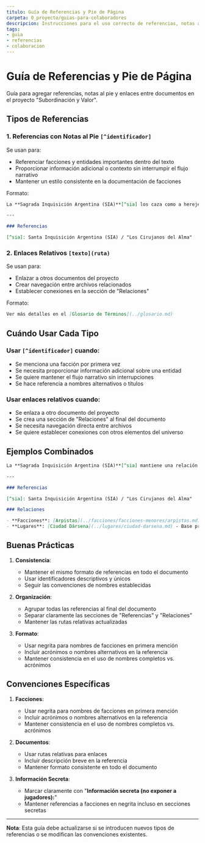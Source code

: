 ```yaml
---
titulo: Guía de Referencias y Pie de Página
carpeta: 0_proyecto/guias-para-colaboradores
descripcion: Instrucciones para el uso correcto de referencias, notas al pie y enlaces entre documentos en el proyecto SyV.
tags:
- guia
- referencias
- colaboracion
---
```


# Guía de Referencias y Pie de Página

Guía para agregar referencias, notas al pie y enlaces entre documentos en el proyecto "Subordinación y Valor".

## Tipos de Referencias

### 1. Referencias con Notas al Pie `[^identificador]`

Se usan para:
- Referenciar facciones y entidades importantes dentro del texto
- Proporcionar información adicional o contexto sin interrumpir el flujo narrativo
- Mantener un estilo consistente en la documentación de facciones

Formato:
```markdown
La **Sagrada Inquisición Argentina (SIA)**[^sia] los caza como a herejes.

---

### Referencias

[^sia]: Santa Inquisición Argentina (SIA) / "Los Cirujanos del Alma"
```

### 2. Enlaces Relativos `[texto](ruta)`

Se usan para:
- Enlazar a otros documentos del proyecto
- Crear navegación entre archivos relacionados
- Establecer conexiones en la sección de "Relaciones"

Formato:
```markdown
Ver más detalles en el [Glosario de Términos](../glosario.md)
```

## Cuándo Usar Cada Tipo

### Usar `[^identificador]` cuando:
- Se menciona una facción por primera vez
- Se necesita proporcionar información adicional sobre una entidad
- Se quiere mantener el flujo narrativo sin interrupciones
- Se hace referencia a nombres alternativos o títulos

### Usar enlaces relativos cuando:
- Se enlaza a otro documento del proyecto
- Se crea una sección de "Relaciones" al final del documento
- Se necesita navegación directa entre archivos
- Se quiere establecer conexiones con otros elementos del universo

## Ejemplos Combinados

```markdown
La **Sagrada Inquisición Argentina (SIA)**[^sia] mantiene una relación tensa con los [Arpistas](../facciones/facciones-menores/arpistas.md), mientras que los [Guardianes de la Memoria](../facciones/facciones-menores/guardianes.md) operan en una zona gris.

---

### Referencias

[^sia]: Santa Inquisición Argentina (SIA) / "Los Cirujanos del Alma"

### Relaciones

- **Facciones**: [Arpistas](../facciones/facciones-menores/arpistas.md) - Red internacional de preservadores de tecnología
- **Lugares**: [Ciudad Dársena](../lugares/ciudad-darsena.md) - Base principal de operaciones
```

## Buenas Prácticas

1. **Consistencia**:
   - Mantener el mismo formato de referencias en todo el documento
   - Usar identificadores descriptivos y únicos
   - Seguir las convenciones de nombres establecidas

2. **Organización**:
   - Agrupar todas las referencias al final del documento
   - Separar claramente las secciones de "Referencias" y "Relaciones"
   - Mantener las rutas relativas actualizadas

3. **Formato**:
   - Usar negrita para nombres de facciones en primera mención
   - Incluir acrónimos o nombres alternativos en la referencia
   - Mantener consistencia en el uso de nombres completos vs. acrónimos

## Convenciones Específicas

1. **Facciones**:
   - Usar negrita para nombres de facciones en primera mención
   - Incluir acrónimos o nombres alternativos en la referencia
   - Mantener consistencia en el uso de nombres completos vs. acrónimos

2. **Documentos**:
   - Usar rutas relativas para enlaces
   - Incluir descripción breve en la referencia
   - Mantener formato consistente en todo el documento

3. **Información Secreta**:
   - Marcar claramente con "**Información secreta (no exponer a jugadores):**"
   - Mantener referencias a facciones en negrita incluso en secciones secretas

---

**Nota**: Esta guía debe actualizarse si se introducen nuevos tipos de referencias o se modifican las convenciones existentes.
